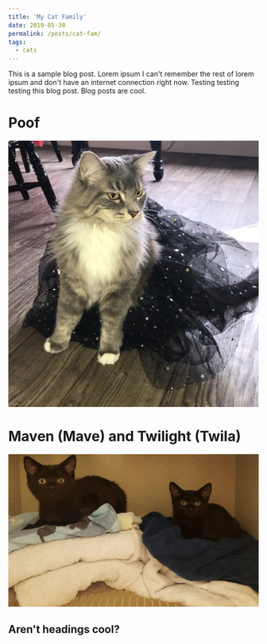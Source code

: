 ```yaml
---
title: 'My Cat Family'
date: 2019-05-30
permalink: /posts/cat-fam/
tags:
  - cats
---
```


This is a sample blog post. Lorem ipsum I can't remember the rest of lorem ipsum and don't have an internet connection right now. Testing testing testing this blog post. Blog posts are cool.

Poof
======
![Poof](poof_dancer.JPG)


Maven (Mave) and Twilight (Twila)
======
![The Twins](mave-and-twila.jpg)


Aren't headings cool?
------